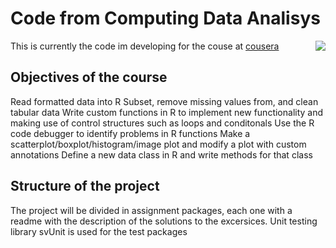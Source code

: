 # Code from Computing Data Analisys


<div style="float: right"><img src="https://s3.amazonaws.com/coursera/topics/compdata/small-icon.hover.png" /></div>

This is currently the code im developing for the couse at [cousera](https://class.coursera.org/compdata-2012-001/wiki/view?page=syllabus) 

## Objectives of the course 

Read formatted data into R
Subset, remove missing values from, and clean tabular data
Write custom functions in R to implement new functionality and making use of control structures such as loops and conditonals
Use the R code debugger to identify problems in R functions
Make a scatterplot/boxplot/histogram/image plot and modify a plot with custom annotations
Define a new data class in R and write methods for that class

## Structure of the project

The project will be divided in assignment packages, each one with a readme with the description of the solutions to the excersices. Unit testing library svUnit is used for the test packages